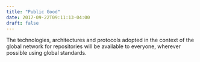 ```yaml
---
title: "Public Good"
date: 2017-09-22T09:11:13-04:00
draft: false
---
```

The technologies, architectures and protocols adopted in the context of the global network for repositories will be available to everyone, wherever possible using global standards.
